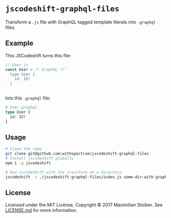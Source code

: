 # `jscodeshift-graphql-files`

Transform a `.js` file with GraphQL tagged template literals into `.graphql` files.

## Example

This JSCodeshift turns this file:

```javascript
// User.js
const User = /* GraphQL */`
  type User {
    id: ID!
  }
`
```

Into this `.graphql` file:

```graphql
# User.graphql
type User {
  id: ID!
}
```

## Usage

```sh
# Clone the repo
git clone git@github.com:withspectrum/jscodeshift-graphql-files
# Install jscodeshift globally
npm i -g jscodeshift

# Run jscodeshift with the transform on a directory
jscodeshift -t ./jscodeshift-graphql-files/index.js some-dir-with-graphql-types/
```

## License

Licensed under the MIT License, Copyright ©️ 2017 Maximilian Stoiber. See [LICENSE.md](LICENSE.md) for more information.
